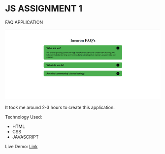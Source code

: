 # JS ASSIGNMENT 1

FAQ APPLICATION

![thumbnail](./thumbnail.PNG)

It took me around 2-3 hours to create this application.

Technology Used:
- HTML
- CSS
- JAVASCRIPT


Live Demo: [Link](https://faq-app-ineuron.netlify.app/)